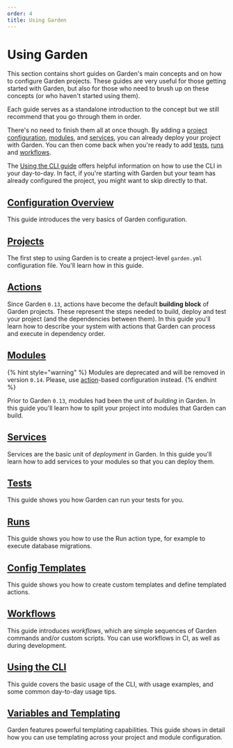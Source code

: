 ```yaml
---
order: 4
title: Using Garden
---
```


# Using Garden

This section contains short guides on Garden's main concepts and on how to configure Garden projects. These guides are very useful for those getting started with Garden, but also for those who need to brush up on these concepts (or who haven't started using them).

Each guide serves as a standalone introduction to the concept but we still recommend that you go through them in order.

There's no need to finish them all at once though. By adding a [project configuration](./projects.md), [modules](./modules.md), and [services](./services.md), you can already deploy your project with Garden. You can then come back when you're ready to add [tests](./tests.md), [runs](./runs.md) and [workflows](./workflows.md).

The [Using the CLI guide](./using-the-cli.md) offers helpful information on how to use the CLI in your day-to-day. In fact, if you're starting with Garden but your team has already configured the project, you might want to skip directly to that.

## [Configuration Overview](./configuration-overview.md)

This guide introduces the very basics of Garden configuration.

## [Projects](./projects.md)

The first step to using Garden is to create a project-level `garden.yml` configuration file. You'll learn how in this guide.

## [Actions](./actions.md)

Since Garden `0.13`, actions have become the default **building block** of Garden projects. These represent the steps needed to build, deploy and test your project (and the dependencies between them).
In this guide you'll learn how to describe your system with actions that Garden can process and execute in dependency order.

## [Modules](./modules.md)

{% hint style="warning" %}
Modules are deprecated and will be removed in version `0.14`. Please, use [action](./actions.md)-based configuration instead.
{% endhint %}

Prior to Garden `0.13`, modules had been the unit of _building_ in Garden. In this guide you'll learn how to split your project into modules that Garden can build.

## [Services](./services.md)

Services are the basic unit of _deployment_ in Garden. In this guide you'll learn how to add services to your modules so that you can deploy them.

## [Tests](./tests.md)

This guide shows you how Garden can run your tests for you.

## [Runs](./runs.md)

This guide shows you how to use the Run action type, for example to execute database migrations.

## [Config Templates](./config-templates.md)

This guide shows you how to create custom templates and define templated actions.

## [Workflows](./workflows.md)

This guide introduces _workflows_, which are simple sequences of Garden commands and/or custom scripts. You can use workflows in CI, as well as
during development.

## [Using the CLI](./using-the-cli.md)

This guide covers the basic usage of the CLI, with usage examples, and some common day-to-day usage tips.

## [Variables and Templating](./variables-and-templating.md)

Garden features powerful templating capabilities. This guide shows in detail how you can use templating across your project and module configuration.

